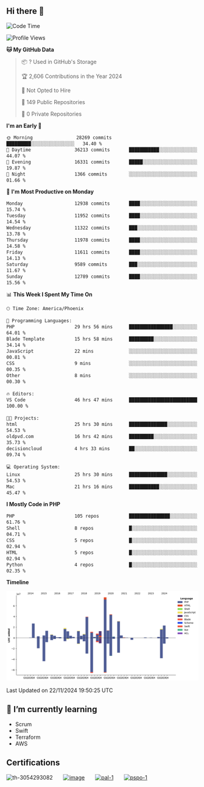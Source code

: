## Hi there 👋

<!--START_SECTION:waka-->
![Code Time](http://img.shields.io/badge/Code%20Time-10%2C388%20hrs%2037%20mins-blue)

![Profile Views](http://img.shields.io/badge/Profile%20Views-1-blue)

**🐱 My GitHub Data** 

> 📦 ? Used in GitHub's Storage 
 > 
> 🏆 2,606 Contributions in the Year 2024
 > 
> 🚫 Not Opted to Hire
 > 
> 📜 149 Public Repositories 
 > 
> 🔑 0 Private Repositories 
 > 
**I'm an Early 🐤** 

```text
🌞 Morning                28269 commits       █████████░░░░░░░░░░░░░░░░   34.40 % 
🌆 Daytime                36213 commits       ███████████░░░░░░░░░░░░░░   44.07 % 
🌃 Evening                16331 commits       █████░░░░░░░░░░░░░░░░░░░░   19.87 % 
🌙 Night                  1366 commits        ░░░░░░░░░░░░░░░░░░░░░░░░░   01.66 % 
```
📅 **I'm Most Productive on Monday** 

```text
Monday                   12938 commits       ████░░░░░░░░░░░░░░░░░░░░░   15.74 % 
Tuesday                  11952 commits       ████░░░░░░░░░░░░░░░░░░░░░   14.54 % 
Wednesday                11322 commits       ███░░░░░░░░░░░░░░░░░░░░░░   13.78 % 
Thursday                 11978 commits       ████░░░░░░░░░░░░░░░░░░░░░   14.58 % 
Friday                   11611 commits       ████░░░░░░░░░░░░░░░░░░░░░   14.13 % 
Saturday                 9589 commits        ███░░░░░░░░░░░░░░░░░░░░░░   11.67 % 
Sunday                   12789 commits       ████░░░░░░░░░░░░░░░░░░░░░   15.56 % 
```


📊 **This Week I Spent My Time On** 

```text
🕑︎ Time Zone: America/Phoenix

💬 Programming Languages: 
PHP                      29 hrs 56 mins      ████████████████░░░░░░░░░   64.01 % 
Blade Template           15 hrs 58 mins      █████████░░░░░░░░░░░░░░░░   34.14 % 
JavaScript               22 mins             ░░░░░░░░░░░░░░░░░░░░░░░░░   00.81 % 
CSS                      9 mins              ░░░░░░░░░░░░░░░░░░░░░░░░░   00.35 % 
Other                    8 mins              ░░░░░░░░░░░░░░░░░░░░░░░░░   00.30 % 

🔥 Editors: 
VS Code                  46 hrs 47 mins      █████████████████████████   100.00 % 

🐱‍💻 Projects: 
html                     25 hrs 30 mins      ██████████████░░░░░░░░░░░   54.53 % 
oldpvd.com               16 hrs 42 mins      █████████░░░░░░░░░░░░░░░░   35.73 % 
decisioncloud            4 hrs 33 mins       ██░░░░░░░░░░░░░░░░░░░░░░░   09.74 % 

💻 Operating System: 
Linux                    25 hrs 30 mins      ██████████████░░░░░░░░░░░   54.53 % 
Mac                      21 hrs 16 mins      ███████████░░░░░░░░░░░░░░   45.47 % 
```

**I Mostly Code in PHP** 

```text
PHP                      105 repos           ███████████████░░░░░░░░░░   61.76 % 
Shell                    8 repos             █░░░░░░░░░░░░░░░░░░░░░░░░   04.71 % 
CSS                      5 repos             █░░░░░░░░░░░░░░░░░░░░░░░░   02.94 % 
HTML                     5 repos             █░░░░░░░░░░░░░░░░░░░░░░░░   02.94 % 
Python                   4 repos             █░░░░░░░░░░░░░░░░░░░░░░░░   02.35 % 
```



**Timeline**

![Lines of Code chart](https://raw.githubusercontent.com/mikebronner/mikebronner/master/assets/bar_graph.png)


 Last Updated on 22/11/2024 19:50:25 UTC
<!--END_SECTION:waka-->

<!--
**mikebronner/mikebronner** is a ✨ _special_ ✨ repository because its `README.md` (this file) appears on your GitHub profile.

Here are some ideas to get you started:

- 🔭 I’m currently working on ...
- 🌱 I’m currently learning ...
- 👯 I’m looking to collaborate on ...
- 🤔 I’m looking for help with ...
- 💬 Ask me about ...
- 📫 How to reach me: ...
- 😄 Pronouns: ...
- ⚡ Fun fact: ...
-->

## 🌱 I’m currently learning

- Scrum
- Swift
- Terraform
- AWS

## Certifications

![th-3054293082](https://user-images.githubusercontent.com/1791050/208267034-c5006f82-ae89-41eb-9478-7106c5aba070.jpg)
&nbsp;&nbsp;&nbsp;&nbsp;&nbsp;
[![image](https://user-images.githubusercontent.com/1791050/208267032-13c8c426-f627-448d-b23e-e3dd74b6712a.png)](https://www.credly.com/users/mike-bronner)
&nbsp;&nbsp;&nbsp;&nbsp;&nbsp;
[![pal-1](https://github.com/mikebronner/mikebronner/assets/1791050/3384899a-848a-4e35-8cee-e35261b5ccce)](https://www.credly.com/users/mike-bronner)
&nbsp;&nbsp;&nbsp;&nbsp;&nbsp;
[![pspo-1](https://github.com/user-attachments/assets/7a6e28a4-7e44-4218-ba25-468d8c703864)](https://www.credly.com/users/mike-bronner)
